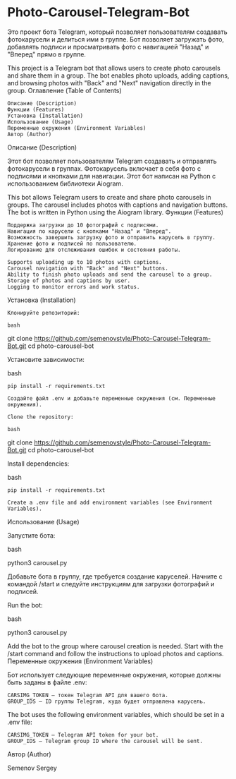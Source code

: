 # Photo-Carousel-Telegram-Bot
Это проект бота Telegram, который позволяет пользователям создавать фотокарусели и делиться ими в группе. Бот позволяет загружать фото, добавлять подписи и просматривать фото с навигацией "Назад" и "Вперед" прямо в группе.

This project is a Telegram bot that allows users to create photo carousels and share them in a group. The bot enables photo uploads, adding captions, and browsing photos with "Back" and "Next" navigation directly in the group.
Оглавление (Table of Contents)

    Описание (Description)
    Функции (Features)
    Установка (Installation)
    Использование (Usage)
    Переменные окружения (Environment Variables)
    Автор (Author)

Описание (Description)

Этот бот позволяет пользователям Telegram создавать и отправлять фотокарусели в группах. Фотокарусель включает в себя фото с подписями и кнопками для навигации. Этот бот написан на Python с использованием библиотеки Aiogram.

This bot allows Telegram users to create and share photo carousels in groups. The carousel includes photos with captions and navigation buttons. The bot is written in Python using the Aiogram library.
Функции (Features)

    Поддержка загрузки до 10 фотографий с подписями.
    Навигация по карусели с кнопками "Назад" и "Вперед".
    Возможность завершить загрузку фото и отправить карусель в группу.
    Хранение фото и подписей по пользователю.
    Логирование для отслеживания ошибок и состояния работы.

    Supports uploading up to 10 photos with captions.
    Carousel navigation with "Back" and "Next" buttons.
    Ability to finish photo uploads and send the carousel to a group.
    Storage of photos and captions by user.
    Logging to monitor errors and work status.

Установка (Installation)

    Клонируйте репозиторий:

    bash

git clone https://github.com/semenovstyle/Photo-Carousel-Telegram-Bot.git
cd photo-carousel-bot

Установите зависимости:

bash

    pip install -r requirements.txt

    Создайте файл .env и добавьте переменные окружения (см. Переменные окружения).

    Clone the repository:

    bash

git clone https://github.com/semenovstyle/Photo-Carousel-Telegram-Bot.git
cd photo-carousel-bot

Install dependencies:

bash

    pip install -r requirements.txt

    Create a .env file and add environment variables (see Environment Variables).

Использование (Usage)

Запустите бота:

bash

python3 carousel.py

Добавьте бота в группу, где требуется создание каруселей. Начните с командой /start и следуйте инструкциям для загрузки фотографий и подписей.

Run the bot:

bash

python3 carousel.py

Add the bot to the group where carousel creation is needed. Start with the /start command and follow the instructions to upload photos and captions.
Переменные окружения (Environment Variables)

Бот использует следующие переменные окружения, которые должны быть заданы в файле .env:

    CARSIMG_TOKEN — токен Telegram API для вашего бота.
    GROUP_IDS — ID группы Telegram, куда будет отправлена карусель.

The bot uses the following environment variables, which should be set in a .env file:

    CARSIMG_TOKEN — Telegram API token for your bot.
    GROUP_IDS — Telegram group ID where the carousel will be sent.

Автор (Author)

   Semenov Sergey
